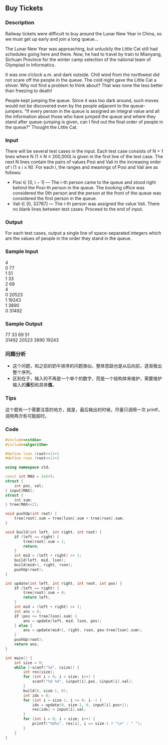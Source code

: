 ## Buy Tickets

### Description
Railway tickets were difficult to buy around the Lunar New Year in China, so we must get up early and join a long queue…

The Lunar New Year was approaching, but unluckily the Little Cat still had schedules going here and there. Now, he had to travel by train to Mianyang, Sichuan Province for the winter camp selection of the national team of Olympiad in Informatics.

It was one o’clock a.m. and dark outside. Chill wind from the northwest did not scare off the people in the queue. The cold night gave the Little Cat a shiver. Why not find a problem to think about? That was none the less better than freezing to death!

People kept jumping the queue. Since it was too dark around, such moves would not be discovered even by the people adjacent to the queue-jumpers. “If every person in the queue is assigned an integral value and all the information about those who have jumped the queue and where they stand after queue-jumping is given, can I find out the final order of people in the queue?” Thought the Little Cat.

### Input
There will be several test cases in the input. Each test case consists of N + 1 lines where N (1 ≤ N ≤ 200,000) is given in the first line of the test case. The next N lines contain the pairs of values Posi and Vali in the increasing order of i (1 ≤ i ≤ N). For each i, the ranges and meanings of Posi and Vali are as follows:

* Posi ∈ [0, i − 1] — The i-th person came to the queue and stood right behind the Posi-th person in the queue. The booking office was considered the 0th person and the person at the front of the queue was considered the first person in the queue.
* Vali ∈ [0, 32767] — The i-th person was assigned the value Vali.
There no blank lines between test cases. Proceed to the end of input.

### Output
For each test cases, output a single line of space-separated integers which are the values of people in the order they stand in the queue.

### Sample Input
4  
0 77  
1 51  
1 33  
2 69  
4  
0 20523  
1 19243  
1 3890  
0 31492  

### Sample Output
77 33 69 51  
31492 20523 3890 19243  

### 问题分析
* 这个问题，和之前的奶牛排序的问题类似，整体思路也是从后向前，逐渐推出整个序列。
* 区别在于，输入的不再是一个单个的数字，而是一个结构体来维护，需要维护输入的**索引**和具体**值**。

### Tips 
这个题有一个需要注意的地方，就是，最后输出的时候，尽量只调用一次 printf，调用两次有可能超时。

### Code
```cpp
#include<cstdio>
#include<algorithm>

#define lson (root<<1)+1
#define rson (root<<1)+2

using namespace std;

const int MAX = 2e5+5;
struct {
    int pos, val;
} input[MAX];
struct {
    int sum;
} tree[MAX<<2];

void pushUp(int root) {
    tree[root].sum = tree[lson].sum + tree[rson].sum;
}

void build(int left, int right, int root) {
    if (left == right) {
        tree[root].sum = 1;
        return;
    }
    int mid = (left + right) >> 1;
    build(left, mid, lson);
    build(mid+1, right, rson);
    pushUp(root);
}

int update(int left, int right, int root, int pos) {
    if (left == right) {
        tree[root].sum = 0;
        return left;
    }
    int mid = (left + right) >> 1;
    int ans = 0;
    if (pos <= tree[lson].sum) {
        ans = update(left, mid, lson, pos);
    } else {
        ans = update(mid+1, right, rson, pos-tree[lson].sum);
    }
    pushUp(root);
    return ans;
}

int main() {
    int size = 0;
    while (~scanf("%d", &size)) {
        int res[size];
        for (int i = 0; i < size; i++) {
            scanf("%d %d", &input[i].pos, &input[i].val);
        }
        build(0, size-1, 0);
        int idx = 0;
        for (int i = size-1; i >= 0; i--) {
            idx = update(0, size-1, 0, input[i].pos+1);
            res[idx] = input[i].val;
        }
        for (int i = 0; i < size; i++) {
            printf("%d%s", res[i], i == size-1 ? "\n" : " ");
        }
    }
}
```
